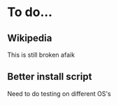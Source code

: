 # To do...

## Wikipedia
This is still broken afaik

## Better install script
Need to do testing on different OS's
